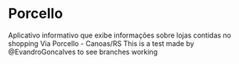 # Porcello
Aplicativo informativo que exibe informações sobre lojas contidas no shopping Via Porcello - Canoas/RS
This is a test made by @EvandroGoncalves to see branches working
